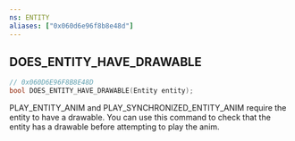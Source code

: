 ```yaml
---
ns: ENTITY
aliases: ["0x060d6e96f8b8e48d"]
---
```

## DOES_ENTITY_HAVE_DRAWABLE

```c
// 0x060D6E96F8B8E48D
bool DOES_ENTITY_HAVE_DRAWABLE(Entity entity);
```

PLAY_ENTITY_ANIM and PLAY_SYNCHRONIZED_ENTITY_ANIM require the entity to have a drawable. You can use this command to check that the entity has a drawable before attempting to play the anim.

